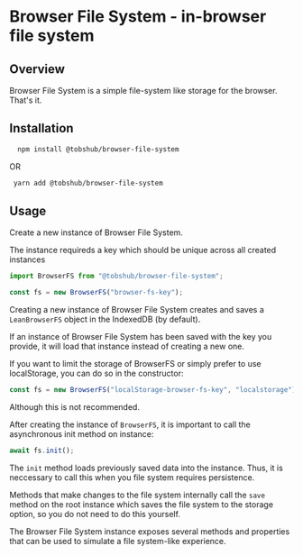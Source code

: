 # Browser File System - in-browser file system

## Overview

Browser File System is a simple file-system like storage for the browser. That's it.

## Installation

```bash
  npm install @tobshub/browser-file-system
```

OR

```bash
 yarn add @tobshub/browser-file-system
```

## Usage

Create a new instance of Browser File System.

The instance requireds a key which should be unique across all created instances

```js
import BrowserFS from "@tobshub/browser-file-system";

const fs = new BrowserFS("browser-fs-key");
```

Creating a new instance of Browser File System creates and saves a `LeanBrowserFS` object in the IndexedDB (by default).

If an instance of Browser File System has been saved with the key you provide, it will load that instance instead of creating a new one.

If you want to limit the storage of BrowserFS or simply prefer to use localStorage, you can do so in the constructor:

```js
const fs = new BrowserFS("localStorage-browser-fs-key", "localstorage");
```

Although this is not recommended.

After creating the instance of `BrowserFS`, it is important to call the asynchronous init method on instance:

```js
await fs.init();
```

The `init` method loads previously saved data into the instance. Thus, it is neccessary to call this when you file system requires persistence.

Methods that make changes to the file system internally call the `save` method on the root instance which saves the file system to the storage option, so you do not need to do this yourself.

The Browser File System instance exposes several methods and properties that can be used to simulate a file system-like experience.
